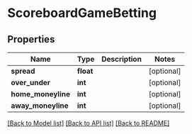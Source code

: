 # ScoreboardGameBetting

## Properties
Name | Type | Description | Notes
------------ | ------------- | ------------- | -------------
**spread** | **float** |  | [optional] 
**over_under** | **int** |  | [optional] 
**home_moneyline** | **int** |  | [optional] 
**away_moneyline** | **int** |  | [optional] 

[[Back to Model list]](../README.md#documentation-for-models) [[Back to API list]](../README.md#documentation-for-api-endpoints) [[Back to README]](../README.md)



